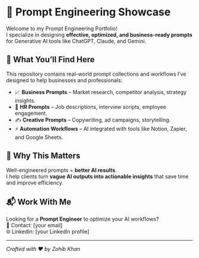 # 🚀 Prompt Engineering Showcase  

Welcome to my Prompt Engineering Portfolio!  
I specialize in designing **effective, optimized, and business-ready prompts** for Generative AI tools like ChatGPT, Claude, and Gemini.  

## 🔹 What You’ll Find Here
This repository contains real-world prompt collections and workflows I’ve designed to help businesses and professionals:  

- 📈 **Business Prompts** – Market research, competitor analysis, strategy insights.  
- 👥 **HR Prompts** – Job descriptions, interview scripts, employee engagement.  
- ✍️ **Creative Prompts** – Copywriting, ad campaigns, storytelling.  
- ⚡ **Automation Workflows** – AI integrated with tools like Notion, Zapier, and Google Sheets.  

## 🌟 Why This Matters
Well-engineered prompts = **better AI results**.  
I help clients turn **vague AI outputs into actionable insights** that save time and improve efficiency.  

## 📬 Work With Me
Looking for a **Prompt Engineer** to optimize your AI workflows?  
📧 Contact: [your email]  
🌐 LinkedIn: [your LinkedIn profile]  

---
*Crafted with ❤️ by Zohib Khan*
